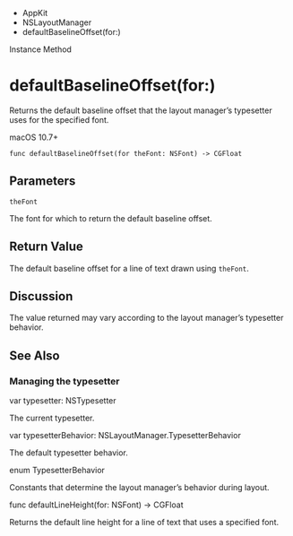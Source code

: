 

- AppKit
- NSLayoutManager
-  defaultBaselineOffset(for:) 

Instance Method

# defaultBaselineOffset(for:)

Returns the default baseline offset that the layout manager’s typesetter uses for the specified font.

macOS 10.7+

``` source
func defaultBaselineOffset(for theFont: NSFont) -> CGFloat
```

## Parameters 

`theFont`  

The font for which to return the default baseline offset.

## Return Value

The default baseline offset for a line of text drawn using `theFont`.

## Discussion

The value returned may vary according to the layout manager’s typesetter behavior.

## See Also

### Managing the typesetter

var typesetter: NSTypesetter

The current typesetter.

var typesetterBehavior: NSLayoutManager.TypesetterBehavior

The default typesetter behavior.

enum TypesetterBehavior

Constants that determine the layout manager’s behavior during layout.

func defaultLineHeight(for: NSFont) -> CGFloat

Returns the default line height for a line of text that uses a specified font.

